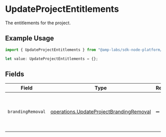 # UpdateProjectEntitlements

The entitlements for the project.

## Example Usage

```typescript
import { UpdateProjectEntitlements } from "@amp-labs/sdk-node-platform/models/operations";

let value: UpdateProjectEntitlements = {};
```

## Fields

| Field                                                                                              | Type                                                                                               | Required                                                                                           | Description                                                                                        |
| -------------------------------------------------------------------------------------------------- | -------------------------------------------------------------------------------------------------- | -------------------------------------------------------------------------------------------------- | -------------------------------------------------------------------------------------------------- |
| `brandingRemoval`                                                                                  | [operations.UpdateProjectBrandingRemoval](../../models/operations/updateprojectbrandingremoval.md) | :heavy_minus_sign:                                                                                 | Whether branding can be removed from the UI library.                                               |